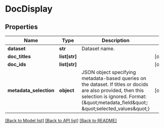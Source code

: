 # DocDisplay

## Properties
Name | Type | Description | Notes
------------ | ------------- | ------------- | -------------
**dataset** | **str** | Dataset name. | 
**doc_titles** | **list[str]** |  | [optional] 
**doc_ids** | **list[str]** |  | [optional] 
**metadata_selection** | **object** | JSON object specifying metadata-based queries on the dataset. If titles or docids are also provided, then this selection is ignored. Format: {\&quot;metadata_field\&quot;: \&quot;selected_values\&quot;} | [optional] 

[[Back to Model list]](../README.md#documentation-for-models) [[Back to API list]](../README.md#documentation-for-api-endpoints) [[Back to README]](../README.md)


